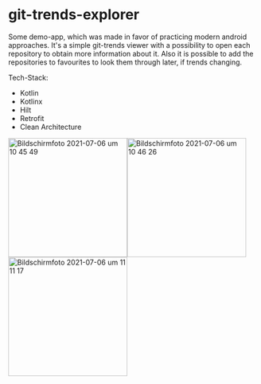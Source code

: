 # git-trends-explorer
Some demo-app, which was made in favor of practicing modern android approaches. It's a simple git-trends viewer with a possibility to open each repository to obtain more information about it. Also it is possible to add the repositories to favourites to look them through later, if trends changing.

Tech-Stack:
  - Kotlin
  - Kotlinx
  - Hilt
  - Retrofit
  - Clean Architecture

<img width="239" alt="Bildschirmfoto 2021-07-06 um 10 45 49" src="https://user-images.githubusercontent.com/47175037/124571072-c3907280-de47-11eb-96bc-d1d856935bef.png"><img width="239" alt="Bildschirmfoto 2021-07-06 um 10 46 26" src="https://user-images.githubusercontent.com/47175037/124571166-d6a34280-de47-11eb-9f9d-f29c30d1fd5e.png"> <img width="239" alt="Bildschirmfoto 2021-07-06 um 11 11 17" src="https://user-images.githubusercontent.com/47175037/124574755-13bd0400-de4b-11eb-8f57-442a405f77e5.png">




